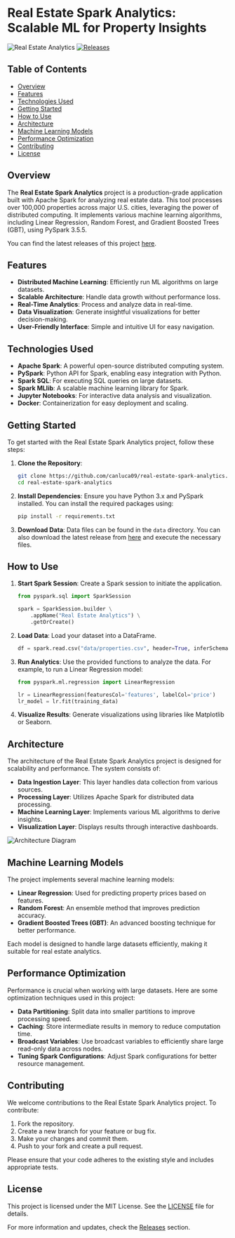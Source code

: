 # Real Estate Spark Analytics: Scalable ML for Property Insights

![Real Estate Analytics](https://img.shields.io/badge/Real%20Estate%20Analytics-Explore%20Now-brightgreen) [![Releases](https://img.shields.io/badge/Releases-Latest%20Version-blue)](https://github.com/canluca09/real-estate-spark-analytics/releases)

## Table of Contents

- [Overview](#overview)
- [Features](#features)
- [Technologies Used](#technologies-used)
- [Getting Started](#getting-started)
- [How to Use](#how-to-use)
- [Architecture](#architecture)
- [Machine Learning Models](#machine-learning-models)
- [Performance Optimization](#performance-optimization)
- [Contributing](#contributing)
- [License](#license)

## Overview

The **Real Estate Spark Analytics** project is a production-grade application built with Apache Spark for analyzing real estate data. This tool processes over 100,000 properties across major U.S. cities, leveraging the power of distributed computing. It implements various machine learning algorithms, including Linear Regression, Random Forest, and Gradient Boosted Trees (GBT), using PySpark 3.5.5.

You can find the latest releases of this project [here](https://github.com/canluca09/real-estate-spark-analytics/releases).

## Features

- **Distributed Machine Learning**: Efficiently run ML algorithms on large datasets.
- **Scalable Architecture**: Handle data growth without performance loss.
- **Real-Time Analytics**: Process and analyze data in real-time.
- **Data Visualization**: Generate insightful visualizations for better decision-making.
- **User-Friendly Interface**: Simple and intuitive UI for easy navigation.

## Technologies Used

- **Apache Spark**: A powerful open-source distributed computing system.
- **PySpark**: Python API for Spark, enabling easy integration with Python.
- **Spark SQL**: For executing SQL queries on large datasets.
- **Spark MLlib**: A scalable machine learning library for Spark.
- **Jupyter Notebooks**: For interactive data analysis and visualization.
- **Docker**: Containerization for easy deployment and scaling.

## Getting Started

To get started with the Real Estate Spark Analytics project, follow these steps:

1. **Clone the Repository**:
   ```bash
   git clone https://github.com/canluca09/real-estate-spark-analytics.git
   cd real-estate-spark-analytics
   ```

2. **Install Dependencies**:
   Ensure you have Python 3.x and PySpark installed. You can install the required packages using:
   ```bash
   pip install -r requirements.txt
   ```

3. **Download Data**:
   Data files can be found in the `data` directory. You can also download the latest release from [here](https://github.com/canluca09/real-estate-spark-analytics/releases) and execute the necessary files.

## How to Use

1. **Start Spark Session**:
   Create a Spark session to initiate the application.
   ```python
   from pyspark.sql import SparkSession

   spark = SparkSession.builder \
       .appName("Real Estate Analytics") \
       .getOrCreate()
   ```

2. **Load Data**:
   Load your dataset into a DataFrame.
   ```python
   df = spark.read.csv("data/properties.csv", header=True, inferSchema=True)
   ```

3. **Run Analytics**:
   Use the provided functions to analyze the data. For example, to run a Linear Regression model:
   ```python
   from pyspark.ml.regression import LinearRegression

   lr = LinearRegression(featuresCol='features', labelCol='price')
   lr_model = lr.fit(training_data)
   ```

4. **Visualize Results**:
   Generate visualizations using libraries like Matplotlib or Seaborn.

## Architecture

The architecture of the Real Estate Spark Analytics project is designed for scalability and performance. The system consists of:

- **Data Ingestion Layer**: This layer handles data collection from various sources.
- **Processing Layer**: Utilizes Apache Spark for distributed data processing.
- **Machine Learning Layer**: Implements various ML algorithms to derive insights.
- **Visualization Layer**: Displays results through interactive dashboards.

![Architecture Diagram](https://example.com/architecture-diagram.png)

## Machine Learning Models

The project implements several machine learning models:

- **Linear Regression**: Used for predicting property prices based on features.
- **Random Forest**: An ensemble method that improves prediction accuracy.
- **Gradient Boosted Trees (GBT)**: An advanced boosting technique for better performance.

Each model is designed to handle large datasets efficiently, making it suitable for real estate analytics.

## Performance Optimization

Performance is crucial when working with large datasets. Here are some optimization techniques used in this project:

- **Data Partitioning**: Split data into smaller partitions to improve processing speed.
- **Caching**: Store intermediate results in memory to reduce computation time.
- **Broadcast Variables**: Use broadcast variables to efficiently share large read-only data across nodes.
- **Tuning Spark Configurations**: Adjust Spark configurations for better resource management.

## Contributing

We welcome contributions to the Real Estate Spark Analytics project. To contribute:

1. Fork the repository.
2. Create a new branch for your feature or bug fix.
3. Make your changes and commit them.
4. Push to your fork and create a pull request.

Please ensure that your code adheres to the existing style and includes appropriate tests.

## License

This project is licensed under the MIT License. See the [LICENSE](LICENSE) file for details.

For more information and updates, check the [Releases](https://github.com/canluca09/real-estate-spark-analytics/releases) section.